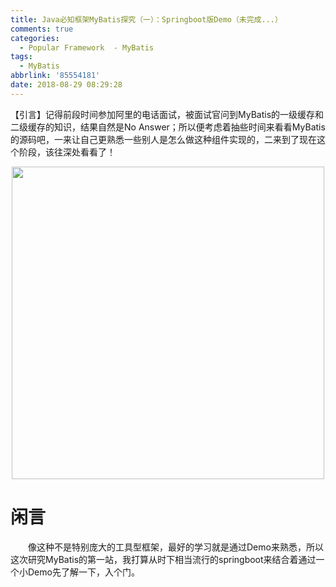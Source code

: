 ```yaml
---
title: Java必知框架MyBatis探究（一）：Springboot版Demo（未完成...）
comments: true
categories:
  - Popular Framework  - MyBatis
tags:
  - MyBatis
abbrlink: '85554181'
date: 2018-08-29 08:29:28
---
```

【引言】记得前段时间参加阿里的电话面试，被面试官问到MyBatis的一级缓存和二级缓存的知识，结果自然是No Answer；所以便考虑着抽些时间来看看MyBatis的源码吧，一来让自己更熟悉一些别人是怎么做这种组件实现的，二来到了现在这个阶段，该往深处看看了！
<div align=center><img src="/img/2018/2018-08-30-01.jpg" width="500"/></div>
<!-- more -->

# 闲言
&emsp;&emsp;像这种不是特别庞大的工具型框架，最好的学习就是通过Demo来熟悉，所以这次研究MyBatis的第一站，我打算从时下相当流行的springboot来结合着通过一个小Demo先了解一下，入个门。